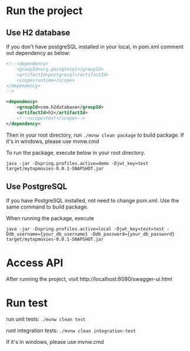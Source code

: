 # Run the project
## Use H2 database
If you don't have postgreSQL installed in your local, in pom.xml comment out dependency as below:
```xml
<!--<dependency>
    <groupId>org.postgresql</groupId>
    <artifactId>postgresql</artifactId>
    <scope>runtime</scope>
</dependency>
-->

<dependency>
    <groupId>com.h2database</groupId>
    <artifactId>h2</artifactId>
    <!--<scope>test</scope>-->
</dependency>
```
Then in your root directory, run `./mvnw clean package` to build package. If it's in windows, please use mvnw.cmd

To run the package, execute below in your root directory.

```
java -jar -Dspring.profiles.active=demo -Djwt_key=test target/mytopmovies-0.0.1-SNAPSHOT.jar
```

## Use PostgreSQL

If you have PostgreSQL installed, not need to change pom.xml. Use the same command to build package.

When running the package, execute 
```
java -jar -Dspring.profiles.active=local -Djwt_key=test=test -Ddb_username={your_db_username} -Ddb_password={your_db_password} target/mytopmovies-0.0.1-SNAPSHOT.jar
```

# Access API

 After running the project, visit http://localhost:8080/swagger-ui.html

# Run test
run unit tests: `./mvnw clean test`

runt integration tests: `./mvnw clean integration-test`

If it's in windows, please use mvnw.cmd